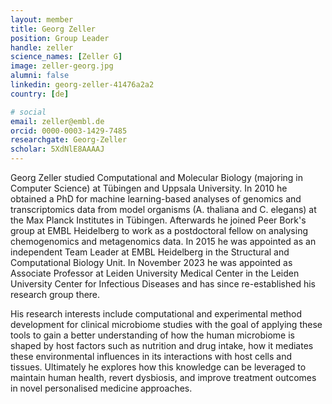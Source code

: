 ```yaml
---
layout: member
title: Georg Zeller
position: Group Leader
handle: zeller
science_names: [Zeller G]
image: zeller-georg.jpg
alumni: false
linkedin: georg-zeller-41476a2a2
country: [de]

# social
email: zeller@embl.de
orcid: 0000-0003-1429-7485
researchgate: Georg-Zeller
scholar: 5XdNlE8AAAAJ
---
```


Georg Zeller studied Computational and Molecular Biology (majoring in Computer Science) at Tübingen and Uppsala University. In 2010 he obtained a PhD for machine learning-based analyses of genomics and transcriptomics data from model organisms (A. thaliana and C. elegans) at the Max Planck Institutes in Tübingen. Afterwards he joined Peer Bork's group at EMBL Heidelberg to work as a postdoctoral fellow on analysing chemogenomics and metagenomics data. In 2015 he was appointed as an independent Team Leader at EMBL Heidelberg in the Structural and Computational Biology Unit. In November 2023 he was appointed as Associate Professor at Leiden University Medical Center in the Leiden University Center for Infectious Diseases and has since re-established his research group there.

His research interests include computational and experimental method development for clinical microbiome studies with the goal of applying these tools to gain a better understanding of how the human microbiome is shaped by host factors such as nutrition and drug intake, how it mediates these environmental influences in its interactions with host cells and tissues. Ultimately he explores how this knowledge can be leveraged to maintain human health, revert dysbiosis, and improve treatment outcomes in novel personalised medicine approaches. 
